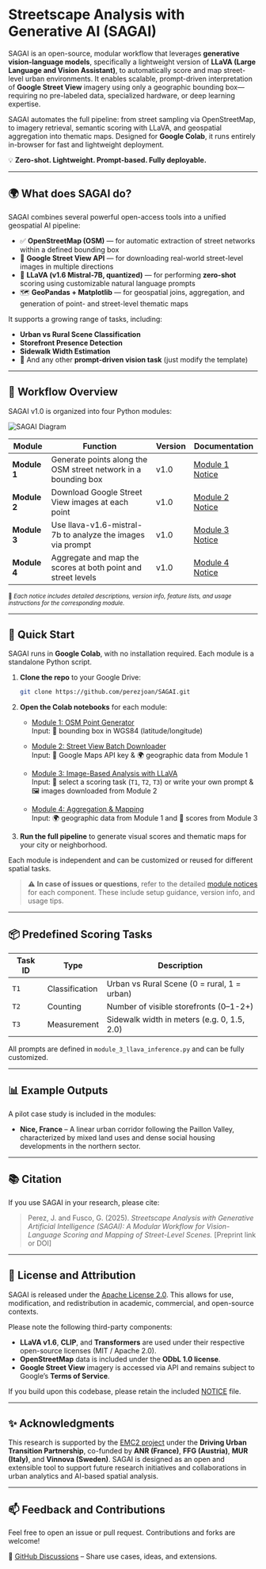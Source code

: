 # Streetscape Analysis with Generative AI (SAGAI)

SAGAI is an open-source, modular workflow that leverages **generative vision-language models**, specifically a lightweight version of **LLaVA (Large Language and Vision Assistant)**, to automatically score and map street-level urban environments. It enables scalable, prompt-driven interpretation of **Google Street View** imagery using only a geographic bounding box—requiring no pre-labeled data, specialized hardware, or deep learning expertise.

SAGAI automates the full pipeline: from street sampling via OpenStreetMap, to imagery retrieval, semantic scoring with LLaVA, and geospatial aggregation into thematic maps. Designed for **Google Colab**, it runs entirely in-browser for fast and lightweight deployment.

💡 **Zero-shot. Lightweight. Prompt-based. Fully deployable.**

---

## 🌍 What does SAGAI do?

SAGAI combines several powerful open-access tools into a unified geospatial AI pipeline:
- ✅ **OpenStreetMap (OSM)** — for automatic extraction of street networks within a defined bounding box  
- 📸 **Google Street View API** — for downloading real-world street-level images in multiple directions  
- 🧠 **LLaVA (v1.6 Mistral-7B, quantized)** — for performing **zero-shot** scoring using customizable natural language prompts  
- 🗺️ **GeoPandas + Matplotlib** — for geospatial joins, aggregation, and generation of point- and street-level thematic maps

It supports a growing range of tasks, including:
- **Urban vs Rural Scene Classification**  
- **Storefront Presence Detection**  
- **Sidewalk Width Estimation**  
- 🧩 And any other **prompt-driven vision task** (just modify the template)
---

## 🧭 Workflow Overview

SAGAI v1.0 is organized into four Python modules:

![SAGAI Diagram](https://github.com/perezjoan/SAGAI/blob/images/sagai%20diagram.png)

| Module       | Function                                                                                           | Version   | Documentation                              |
|--------------|----------------------------------------------------------------------------------------------------|-----------|---------------------------------------------|
| **Module 1** | Generate points along the OSM street network in a bounding box                                     | v1.0    | [Module 1 Notice](https://github.com/perezjoan/SAGAI/blob/main/NOTICE_MODULE_1.md)  |
| **Module 2** | Download Google Street View images at each point                                                   | v1.0    | [Module 2 Notice](https://github.com/perezjoan/SAGAI/blob/main/NOTICE_MODULE_2.md)  |
| **Module 3** | Use llava-v1.6-mistral-7b to analyze the images via prompt                                         | v1.0    | [Module 3 Notice](https://github.com/perezjoan/SAGAI/blob/main/NOTICE_MODULE_3.md)  |
| **Module 4** | Aggregate and map the scores at both point and street levels                                       | v1.0    | [Module 4 Notice](https://github.com/perezjoan/SAGAI/blob/main/NOTICE_MODULE_4.md)  |

<sub>📄 *Each notice includes detailed descriptions, version info, feature lists, and usage instructions for the corresponding module.*</sub>

---

## 🚀 Quick Start

SAGAI runs in **Google Colab**, with no installation required. Each module is a standalone Python script.

1. **Clone the repo** to your Google Drive:
   ```bash
   git clone https://github.com/perezjoan/SAGAI.git
   ```

2. **Open the Colab notebooks** for each module:

   - [Module 1: OSM Point Generator](https://colab.research.google.com/drive/your-notebook-id-1)  
     Input: 📍 bounding box in WGS84 (latitude/longitude)

   - [Module 2: Street View Batch Downloader](https://colab.research.google.com/drive/your-notebook-id-2)  
     Input: 🔑 Google Maps API key & 🌍 geographic data from Module 1

   - [Module 3: Image-Based Analysis with LLaVA](https://colab.research.google.com/drive/your-notebook-id-3)  
     Input:  🧠 select a scoring task (`T1`, `T2`, `T3`) or write your own prompt & 🖼️ images downloaded from Module 2

   - [Module 4: Aggregation & Mapping](https://colab.research.google.com/drive/your-notebook-id-4)  
     Input: 🌍 geographic data from Module 1 and 📃 scores from Module 3
3. **Run the full pipeline** to generate visual scores and thematic maps for your city or neighborhood.

Each module is independent and can be customized or reused for different spatial tasks.
> ⚠️ **In case of issues or questions**, refer to the detailed [module notices](#-workflow-overview) for each component. These include setup guidance, version info, and usage tips.

---

## 📦 Predefined Scoring Tasks

| Task ID | Type         | Description                                   |
|---------|--------------|-----------------------------------------------|
| `T1`    | Classification | Urban vs Rural Scene (0 = rural, 1 = urban)   |
| `T2`    | Counting      | Number of visible storefronts (0–1-2+)         |
| `T3`    | Measurement   | Sidewalk width in meters (e.g. 0, 1.5, 2.0)    |

All prompts are defined in `module_3_llava_inference.py` and can be fully customized.

---

## 📊 Example Outputs

A pilot case study is included in the modules:
- **Nice, France** – A linear urban corridor following the Paillon Valley, characterized by mixed land uses and dense social housing developments in the northern sector.

---

## 📚 Citation

If you use SAGAI in your research, please cite:

> Perez, J. and Fusco, G. (2025). *Streetscape Analysis with Generative Artificial Intelligence (SAGAI): A Modular Workflow for Vision-Language Scoring and Mapping of Street-Level Scenes.* [Preprint link or DOI]

---

## 🪪 License and Attribution

SAGAI is released under the [Apache License 2.0](LICENSE). This allows for use, modification, and redistribution in academic, commercial, and open-source contexts.

Please note the following third-party components:

- **LLaVA v1.6**, **CLIP**, and **Transformers** are used under their respective open-source licenses (MIT / Apache 2.0).
- **OpenStreetMap** data is included under the **ODbL 1.0 license**.
- **Google Street View** imagery is accessed via API and remains subject to Google’s **Terms of Service**.

If you build upon this codebase, please retain the included [NOTICE](NOTICE) file.

---

## ✨ Acknowledgments

This research is supported by the [EMC2 project](https://emc2-dut.org/) under the **Driving Urban Transition Partnership**, co-funded by **ANR (France)**, **FFG (Austria)**, **MUR (Italy)**, and **Vinnova (Sweden)**. SAGAI is designed as an open and extensible tool to support future research initiatives and collaborations in urban analytics and AI-based spatial analysis.

---

## 📫 Feedback and Contributions

Feel free to open an issue or pull request. Contributions and forks are welcome!

🔗 [GitHub Discussions](https://github.com/perezjoan/SAGAI/discussions) – Share use cases, ideas, and extensions.

